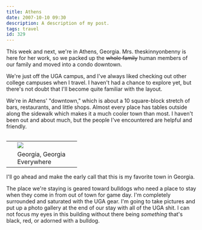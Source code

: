 ```yaml
---
title: Athens
date: 2007-10-10 09:30
description: A description of my post.
tags: travel
id: 329
---
```

This week and next, we're in Athens, Georgia.  Mrs. theskinnyonbenny is here for her work, so we packed up the <strike>whole family</strike> human members of our family and moved into a condo downtown.

We're just off the UGA campus, and I've always liked checking out other college campuses when I travel.  I haven't had a chance to explore yet, but there's not doubt that I'll become quite familiar with the layout.

We're in Athens' "downtown," which is about a 10 square-block stretch of bars, restaurants, and little shops.  Almost every place has tables outside along the sidewalk which makes it a much cooler town than most.  I haven't been out and about much, but the people I've encountered are helpful and friendly.
<span class="spanEndPreview">&nbsp;</span>
<table cellpadding="2" align="right">
<tr>
<td width="5" rowspan="2"><spacer type="block" width="5" height="1"></td>
<td width="150" ><img src="/img/uga.jpg"></td>
</tr>
<tr>
<td class="caption" width="150">Georgia, Georgia Everywhere</td>
</tr>
</table>

I'll go ahead and make the early call that this is my favorite town in Georgia.

The place we're staying is geared toward bulldogs who need a place to stay when they come in from out of town for game day.  I'm completely surrounded and saturated with the UGA gear.  I'm going to take pictures and put up a photo gallery at the end of our stay with all of the UGA shit.  I can not focus my eyes in this building without there being <i>something</i> that's black, red, or adorned with a bulldog.